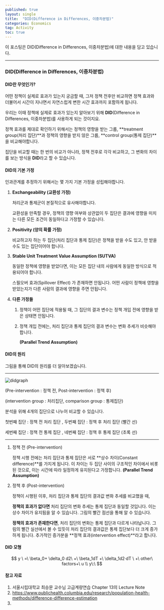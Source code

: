 ```yaml
---
published: true
layout: single
title:  "DID(Difference in Differences, 이중차분법)"
categories: Economics
tag: Activity
toc: true
---
```


이 포스팅은 DID(Difference in Differences, 이중차분법)에 대한 내용을 담고 있습니다.

___



### DID(Difference in Differences, 이중차분법)



#### DID란 무엇인가?

어떤 정책이 실제로 효과가 있는지 궁금할 때, 그저 정책 전후만 비교하면 정책 효과와 더불어서 시간이 지나면서 자연스럽게 변한 시간 효과까지 포함하게 됩니다.

우리는 이때 정책에 실제로 효과가 있는지 알아보기 위해 **DID**(Difference in Differences, 이중차분법)를 사용하게 되는 것이지요.

정책 효과를 제대로 확인하기 위해서는 정책의 영향을 받는 그룹, **treatment group(처리 집단)**과 정책의 영향을 받지 않은 그룹, **control group(통제 집단)**을 비교해야합니다.

집단을 비교할 때는 한 번의 비교가 아니라, 정책 전후로 각각 비교하고, 그 변화의 차이를 보는 방식을 **DID**라고 할 수 있습니다.



#### DID의 기본 가정

인과관계를 추정하기 위해서는 몇 가지 기본 가정을 성립해야합니다.

1. **Exchangeability (교환성 가정)**

   처리군과 통제군이 본질적으로 유사해야합니다. 

   교환성을 만족할 경우, 정책의 영향 여부와 상관없이 두 집단은 결과에 영향을 미치는 다른 모든 조건이 동일하다고 가정할 수 있습니다.

   

2. **Positivity (양의 확률 가정)**

   비교하고자 하는 두 집단(처리 집단과 통제 집단)은 정책을 받을 수도 있고, 안 받을 수도 있는 집단이어야 합니다.

   

3. **Stable Unit Treatment Value Assumption (SUTVA)**

   동일한 정책에 영향을 받았다면, 이는 모든 집단 내의 사람에게 동일한 방식으로 적용되어야 합니다.

   스필오버 효과(Spillover Effect) 가 존재하면 안됩니다. 어떤 사람이 정책에 영향을 받았는지가 다른 사람의 결과에 영향을 주면 안됩니다.

   

4. **다른 가정들**

   1. 정책이 어떤 집단에 적용될 때, 그 집단의 결과 변수는 정책 개입 전에 영향을 받은 상태면 안됩니다.

   2. 정책 개입 전에는, 처리 집단과 통제 집단의 결과 변수는 변화 추세가 비슷해야합니다. 

      **(Parallel Trend Assumption)**





#### DID의 원리

그림을 통해 DID의 원리를 더 알아보겠습니다.

---

![didgraph](C:\Users\김충남\Desktop\2025-1\kse128-github-blog\KSE128.github.io\images\2025-03-05-second\didgraph-1741174328864-2.png)

(Pre-intervention : 정책 전, Post-intervention : 정책 후)

(intervention group : 처리집단, comparison group : 통제집단)

분석을 위해 4개의 집단으로 나누어 비교할 수 있습니다.

첫번째 집단 : 정책 전 처리 집단 , 두번째 집단 : 정책 후 처리 집단                    (빨간 선)

세번째 집단 : 정책 전 통제 집단 , 네번째 집단 : 정책 후 통제 집단                    (초록 선)

---



1. 정책 전 (Pre-intervention)

   정책 시행 전에는 처리 집단과 통제 집단은 서로 **상수 차이(Constant difference)**를 가지게 됩니다. 이 차이는 두 집단 사이의 구조적인 차이에서 비롯된 것으로, 이는 시간에 따라 일정하게 유지된다고 가정합니다. **(Parallel Trend Assumption)**



2. 정책 후 (Post-intervention)

   정책이 시행된 이후, 처리 집단과 통제 집단의 결과값 변화 추세를 비교했을 때, 

   **정책의 효과가 없다면** 처리 집단의 변화 추세는 통제 집단과 동일할 것입니다. 이는 상수 차이가 유지됨을 알 수 있습니다. 그림의 빨간 점선을 통해 알 수 있습니다.

   

   **정책의 효과가 존재한다면**, 처리 집단의 변화는 통제 집단과 다르게 나타납니다. 그림의 빨간 실선에서 볼 수 있듯이 처리 집단의 결과값은 통제 집단보다 더 크게 증가하게 됩니다. 추가적인 증가분을 **정책 효과(intervention effect)**라고 합니다.



#### DID 모형

$$
y \ =\ \beta_0+ \delta_0 d2\ +\ \beta_1dT +\ \delta_1d2·dT \ +\ other\ factors+\ u \\
y\:\
$$





#### 참고 자료

1. 서울시립대학교 최승문 교수님 고급계량연습 Chapter 13의 Lecture Note
2. <https://www.publichealth.columbia.edu/research/population-health-methods/difference-difference-estimation>
3. 
